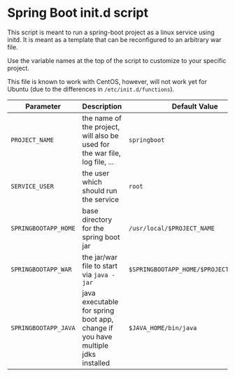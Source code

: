 Spring Boot init.d script
=========================

This script is meant to run a spring-boot project as a linux service using initd. 
It is meant as a template that can be reconfigured to an arbitrary war file. 

Use the variable names at the top of the script to customize to your specific project.

This file is known to work with CentOS, however, will not work yet for Ubuntu (due to the differences in `/etc/init.d/functions`).

Parameter | Description | Default Value
----------| ----------- | ----------
`PROJECT_NAME` | the name of the project, will also be used for the war file, log file, ... | `springboot`
`SERVICE_USER` | the user which should run the service | `root`
`SPRINGBOOTAPP_HOME` | base directory for the spring boot jar |  `/usr/local/$PROJECT_NAME`
`SPRINGBOOTAPP_WAR` | the jar/war file to start via `java -jar` | `$SPRINGBOOTAPP_HOME/$PROJECT_NAME.war`
`SPRINGBOOTAPP_JAVA` | java executable for spring boot app, change if you have multiple jdks installed | `$JAVA_HOME/bin/java`
